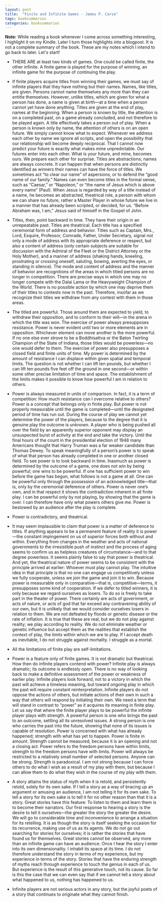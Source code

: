 ```yaml
---
layout: post
title:  "Finite and Infinite Games - James P. Carse"
tags: booksummaries
categories: booksummaries
---
```

**Note:** While reading a book whenever I come across something interesting, I highlight it on my Kindle. Later I turn those highlights into a blogpost. It is not a complete summary of the book. These are my notes which I intend to go back to later. Let's start!

- THERE ARE at least two kinds of games. One could be called finite, the other infinite.
A finite game is played for the purpose of winning, an infinite game for the purpose of continuing the play.

- If finite players acquire titles from winning their games, we must say of infinite players that they have nothing but their names. Names, like titles, are given. Persons cannot name themselves any more than they can entitle themselves. However, unlike titles, which are given for what a person has done, a name is given at birth—at a time when a person cannot yet have done anything. Titles are given at the end of play, names at the beginning.
When a person is known by title, the attention is on a completed past, on a game already concluded, and not therefore to be played again. A title effectively takes a person out of play. When a person is known only by name, the attention of others is on an open future. We simply cannot know what to expect. Whenever we address each other by name we ignore all scripts, and open the possibility that our relationship will become deeply reciprocal. That I cannot now predict your future is exactly what makes mine unpredictable. Our futures enter into each other. What is your future, and mine, becomes ours. We prepare each other for surprise.
Titles are abstractions; names are always concrete. It can happen that when persons are distinctly identified as winners their names can have the force of titles. We sometimes act “to clear our name” of aspersions, or to defend the “good name of our family.” Names can even become titles in the formal sense, such as “Caesar,” or “Napoleon,” or “the name of Jesus which is above every name” (Paul). When Jesus is regarded by way of a title instead of a name, he becomes an abstracted, theatrical role, a person with whom we can share no future, rather a Master Player in whose future we live in a manner that has already been scripted, or decided, for us. “Before Abraham was, I am,” Jesus said of himself in the Gospel of John.

- Titles, then, point backward in time. They have their origin in an unrepeatable past.
Titles are theatrical. Each title has a specified ceremonial form of address and behavior. Titles such as Captain, Mrs., Lord, Esquire, Professor, Comrade, Father, Under Secretary, signal not only a mode of address with its appropriate deference or respect, but also a content of address (only certain subjects are suitable for discussion with the Admiral of the Fleet or the District Attorney or the Holy Mother), and a manner of address (shaking hands, kneeling, prostrating or crossing oneself, saluting, bowing, averting the eyes, or standing in silence).
The mode and content of address and the manner of behavior are recognitions of the areas in which titled persons are no longer in competition. There are precise ways in which one may no longer compete with the Dalai Lama or the Heavyweight Champion of the World. There is no possible action by which one may deprive them of their titles to contests now in the past. Therefore, insofar as we recognize their titles we withdraw from any contest with them in those areas.

- The titled are powerful. Those around them are expected to yield, to withdraw their opposition, and to conform to their will—in the arena in which the title was won.
The exercise of power always presupposes resistance. Power is never evident until two or more elements are in opposition. Whichever element can move another is the more powerful. If no one else ever strove to be a Boddhisattva or the Baton Twirling Champion of the State of Indiana, those titles would be powerless—no one would defer to them.
The exercise of power also presupposes a closed field and finite units of time. My power is determined by the amount of resistance I can displace within given spatial and temporal limits. The question is not whether I can lift ten pounds, but whether I can lift ten pounds five feet off the ground in one second—or within some other precise limitation of time and space. The establishment of the limits makes it possible to know how powerful I am in relation to others.

- Power is always measured in units of comparison. In fact, it is a term of competition: How much resistance can I overcome relative to others?
Power is a concept that belongs only in finite play. But power is not properly measurable until the game is completed—until the designated period of time has run out. During the course of play we cannot yet determine the power of the players, because to the degree that it is genuine play the outcome is unknown. A player who is being pushed all over the field by an apparently superior opponent may display an unsuspected burst of activity at the end and take the victory. Until the final hours of the count in the presidential election of 1948 many Americans thought that Harry Truman was a far weaker candidate than Thomas Dewey.
To speak meaningfully of a person’s power is to speak of what that person has already completed in one or another closed field. To see power is to look backward in time.
Inasmuch as power is determined by the outcome of a game, one does not win by being powerful; one wins to be powerful. If one has sufficient power to win before the game has begun, what follows is not a game at all.
One can be powerful only through the possession of an acknowledged title—that is, only by the ceremonial deference of others. Power is never one’s own, and in that respect it shows the contradiction inherent in all finite play. I can be powerful only by not playing, by showing that the game is over. I can therefore have only what powers others give me. Power is bestowed by an audience after the play is complete.

- Power is contradictory, and theatrical.

- It may seem implausible to claim that power is a matter of deference to titles. If anything appears to be a permanent feature of reality it is power—the constant impingement on us of superior forces both without and within. Everything from changes in the weather and acts of national governments to the irresistible push of instinct and the process of aging seems to confirm us as helpless creatures of circumstance—and to that degree powerless. It seems plainly false to say that power is theatrical.
And yet, the theatrical nature of power seems to be consistent with the principle arrived at earlier: Whoever must play cannot play. The intuitive idea in that principle is that no one can engage us competitively unless we fully cooperate, unless we join the game and join it to win. Because power is measurable only in comparative—that is, competitive—terms, it presupposes some kind of cooperation. If we defer to titled winners, it is only because we regard ourselves as losers. To do so is freely to take part in the theater of power. There certainly are acts of government, or acts of nature, or acts of god that far exceed any contravening ability of our own, but it is unlikely that we would consider ourselves losers in relation to them. We are not defeated by floods or genetic disease or the rate of inflation. It is true that these are real, but we do not play against reality; we play according to reality. We do not eliminate weather or genetic influence but accept them as the realities that establish the context of play, the limits within which we are to play.
If I accept death as inevitable, I do not struggle against mortality. I struggle as a mortal.

- All the limitations of finite play are self-limitations.

- Power is a feature only of finite games. It is not dramatic but theatrical. How then do infinite players contend with power? Infinite play is always dramatic; its outcome is endlessly open. There is no way of looking back to make a definitive assessment of the power or weakness of earlier play. Infinite players look forward, not to a victory in which the past will achieve a timeless meaning, but toward ongoing play in which the past will require constant reinterpretation. Infinite players do not oppose the actions of others, but initiate actions of their own in such a way that others will respond by initiating their own.
We need a term that will stand in contrast to “power” as it acquires its meaning in finite play. Let us say that where the finite player plays to be powerful the infinite player plays with strength.
A powerful person is one who brings the past to an outcome, settling all its unresolved issues. A strong person is one who carries the past into the future, showing that none of its issues is capable of resolution. Power is concerned with what has already happened; strength with what has yet to happen. Power is finite in amount. Strength cannot be measured, because it is an opening and not a closing act. Power refers to the freedom persons have within limits, strength to the freedom persons have with limits.
Power will always be restricted to a relatively small number of selected persons. Anyone can be strong.
Strength is paradoxical. I am not strong because I can force others to do what I wish as a result of my play with them, but because I can allow them to do what they wish in the course of my play with them.


- A story attains the status of myth when it is retold, and persistently retold, solely for its own sake. If I tell a story as a way of bracing up an argument or amusing an audience, I am not telling it for its own sake. To tell a story for its own sake is to tell it for no other reason than that it is a story. Great stories have this feature: To listen to them and learn them is to become their narrators.
Our first response to hearing a story is the desire to tell it ourselves—the greater the story the greater the desire. We will go to considerable time and inconvenience to arrange a situation for its retelling. It is as though the story is itself seeking the occasion for its recurrence, making use of us as its agents. We do not go out searching for stories for ourselves; it is rather the stories that have found us for themselves.
Great stories cannot be observed, any more than an infinite game can have an audience. Once I hear the story I enter into its own dimensionality. I inhabit its space at its time. I do not therefore understand the story in terms of my experience, but my experience in terms of the story. Stories that have the enduring strength of myths reach through experience to touch the genius in each of us. But experience is the result of this generative touch, not its cause. So far is this the case that we can even say that if we cannot tell a story about what happened to us, nothing has happened to us.

- Infinite players are not serious actors in any story, but the joyful poets of a story that continues to originate what they cannot finish.
